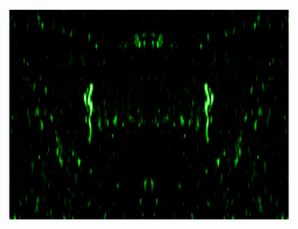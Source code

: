 <script src="js/w3.js"></script>
<div w3-include-html="bar.html"></div>
<script>w3.includeHTML();</script>

![alt tag](images/bg.jpg)
